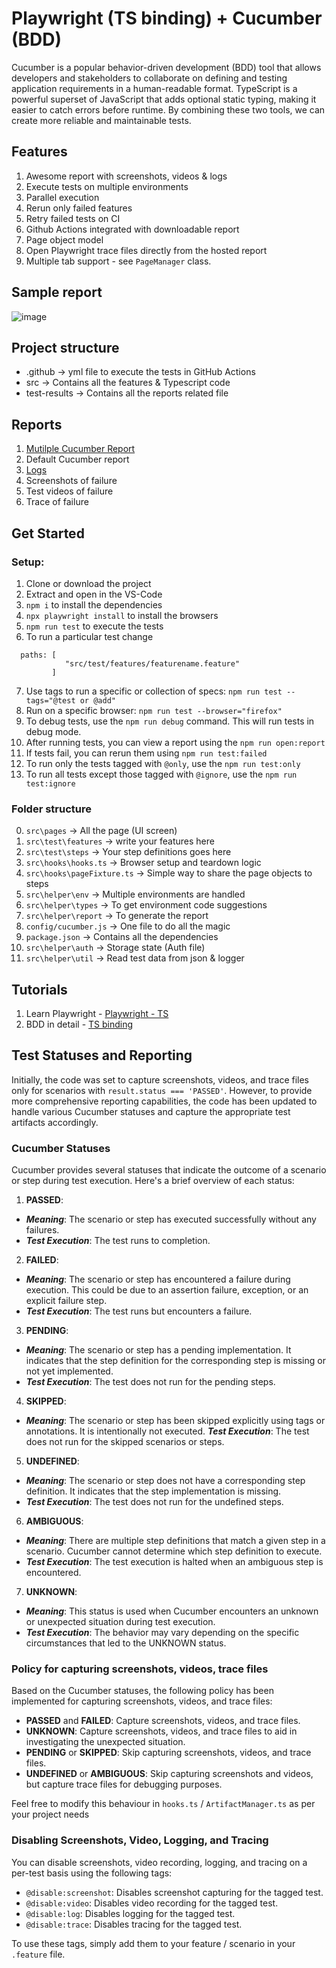 # Playwright (TS binding) + Cucumber (BDD)

Cucumber is a popular behavior-driven development (BDD) tool that allows developers and stakeholders to collaborate on defining and testing application requirements in a human-readable format. 
TypeScript is a powerful superset of JavaScript that adds optional static typing, making it easier to catch errors before runtime. By combining these two tools, we can create more reliable and maintainable tests.

## Features

1. Awesome report with screenshots, videos & logs
2. Execute tests on multiple environments 
3. Parallel execution
4. Rerun only failed features
5. Retry failed tests on CI
6. Github Actions integrated with downloadable report
7. Page object model
8. Open Playwright trace files directly from the hosted report
9. Multiple tab support - see `PageManager` class.

## Sample report
![image](https://github.com/ortoniKC/Playwright_Cucumber_TS/assets/58769833/da2d9f5a-85e7-4695-8ce2-3378b692afc4)


## Project structure

- .github -> yml file to execute the tests in GitHub Actions
- src -> Contains all the features & Typescript code
- test-results -> Contains all the reports related file

## Reports

1. [Mutilple Cucumber Report](https://github.com/WasiqB/multiple-cucumber-html-reporter)
2. Default Cucumber report
3. [Logs](https://www.npmjs.com/package/winston)
4. Screenshots of failure
5. Test videos of failure
6. Trace of failure

## Get Started

### Setup:

1. Clone or download the project
2. Extract and open in the VS-Code
3. `npm i` to install the dependencies
4. `npx playwright install` to install the browsers
5. `npm run test` to execute the tests
6. To run a particular test change  
```
  paths: [
            "src/test/features/featurename.feature"
         ] 
```
7. Use tags to run a specific or collection of specs: `npm run test --tags="@test or @add"`
8. Run on a specific browser: `npm run test --browser="firefox"`
9. To debug tests, use the `npm run debug` command. This will run tests in debug mode.
10. After running tests, you can view a report using the `npm run open:report`
11. If tests fail, you can rerun them using `npm run test:failed`
12. To run only the tests tagged with `@only`, use the `npm run test:only`
13. To run all tests except those tagged with `@ignore`, use the `npm run test:ignore`


### Folder structure
0. `src\pages` -> All the page (UI screen)
1. `src\test\features` -> write your features here
2. `src\test\steps` -> Your step definitions goes here
3. `src\hooks\hooks.ts` -> Browser setup and teardown logic
4. `src\hooks\pageFixture.ts` -> Simple way to share the page objects to steps
5. `src\helper\env` -> Multiple environments are handled
6. `src\helper\types` -> To get environment code suggestions
7. `src\helper\report` -> To generate the report
8. `config/cucumber.js` -> One file to do all the magic
9. `package.json` -> Contains all the dependencies
10. `src\helper\auth` -> Storage state (Auth file)
11. `src\helper\util` -> Read test data from json & logger

## Tutorials
1. Learn Playwright - [Playwright - TS](https://youtube.com/playlist?list=PL699Xf-_ilW7EyC6lMuU4jelKemmS6KgD)
2. BDD in detail - [TS binding](https://youtube.com/playlist?list=PL699Xf-_ilW6KgK-S1l9ynOnBGiZl2Bsk)

## Test Statuses and Reporting
Initially, the code was set to capture screenshots, videos, and trace files only for scenarios with 
`result.status === 'PASSED'`. 
However, to provide more comprehensive reporting capabilities, the code has been updated to handle various Cucumber statuses and capture the appropriate test artifacts accordingly.

### Cucumber Statuses
Cucumber provides several statuses that indicate the outcome of a scenario or step during test execution. Here's a brief overview of each status:

1. __PASSED__:
  - __*Meaning*__: The scenario or step has executed successfully without any failures.
  - __*Test Execution*__: The test runs to completion.
2. __FAILED__:
  - __*Meaning*__: The scenario or step has encountered a failure during execution. This could be due to an assertion failure, exception, or an explicit failure step.
  - __*Test Execution*__: The test runs but encounters a failure.
3. __PENDING__:
  - __*Meaning*__: The scenario or step has a pending implementation. It indicates that the step definition for the corresponding step is missing or not yet implemented.
  - __*Test Execution*__: The test does not run for the pending steps.
4. __SKIPPED__:
  - __*Meaning*__: The scenario or step has been skipped explicitly using tags or annotations. It is intentionally not executed.
  __*Test Execution*__: The test does not run for the skipped scenarios or steps.
5. __UNDEFINED__:
  - __*Meaning*__: The scenario or step does not have a corresponding step definition. It indicates that the step implementation is missing.
  - __*Test Execution*__: The test does not run for the undefined steps.
6. __AMBIGUOUS__:
  - __*Meaning*__: There are multiple step definitions that match a given step in a scenario. Cucumber cannot determine which step definition to execute.
  - __*Test Execution*__: The test execution is halted when an ambiguous step is encountered.
7. __UNKNOWN__:
  - __*Meaning*__: This status is used when Cucumber encounters an unknown or unexpected situation during test execution.
  - __*Test Execution*__: The behavior may vary depending on the specific circumstances that led to the UNKNOWN status.

### Policy for capturing screenshots, videos, trace files
Based on the Cucumber statuses, the following policy has been implemented for capturing screenshots, videos, and trace files:

- __PASSED__ and __FAILED__: Capture screenshots, videos, and trace files.
- __UNKNOWN__: Capture screenshots, videos, and trace files to aid in investigating the unexpected situation.
- __PENDING__ or __SKIPPED__: Skip capturing screenshots, videos, and trace files.
- __UNDEFINED__ or __AMBIGUOUS__: Skip capturing screenshots and videos, but capture trace files for debugging purposes.

Feel free to modify this behaviour in `hooks.ts` / `ArtifactManager.ts` as per your project needs

### Disabling Screenshots, Video, Logging, and Tracing

You can disable screenshots, video recording, logging, and tracing on a per-test basis using the following tags:

- `@disable:screenshot`: Disables screenshot capturing for the tagged test.
- `@disable:video`: Disables video recording for the tagged test.
- `@disable:log`: Disables logging for the tagged test.
- `@disable:trace`: Disables tracing for the tagged test.

To use these tags, simply add them to your feature / scenario in your `.feature` file.
